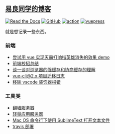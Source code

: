 ## [易良同学的博客](https://yiliang.site/)

<p align="center">

<a href="https://yiliang.site/" target="_blank"><img alt="Read the Docs" src="https://img.shields.io/badge/docs-yiliang.site-red?logo=read-the-docs"></a>
<a href="https://github.com/yiliang114" target="_blank"><img alt="GitHub" src="https://img.shields.io/badge/GitHub-yiliang-black?logo=github"></a>
<a href="https://github.com/yiliang114/yiliang114.github.io/actions" target="_blank"><img alt="action" src="https://github.com/yiliang114/yiliang114.github.io/workflows/docs-branch-push/badge.svg"></a>
<a href="https://github.com/yiliang114/vuepress-theme-wire" target="_blank"><img alt="vuepress" src="https://img.shields.io/badge/vuepress-theme-wire?logo=vue.js"></a>

</p>

就是想记录一些东西。

### 前端

- [尝试用 vue 实现灭霸打响指英雄消失的效果 demo](./docs/fe/vue-thanos.md)
- [前端校招总结](./docs/fe/campus-faq.md)
- [谈一谈对浏览器的强缓存和协商缓存的理解](./docs/fe/cache.md)
- [vue-cli@2.x 项目迁移日志](./docs/fe/vue-cli@2.x-upgrade.md)
- [移除 vscode 装饰器报错](./docs/fe/remove-decorator-error.md)

### 工具类

- [翻墙服务器](./docs/tools/google-proxy.md)
- [轻量应用服务器](./docs/tools/light-cvm.md)
- [Mac OS 命令行下使用 SublimeText 打开文本文件](./docs/tools/mac-sublime.md)
- [travis 部署](./docs/tools/travis-deploy.md)
